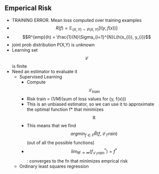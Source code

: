 ## Emperical Risk
- TRAINING ERROR. Mean loss computed over training examples
- $$R(f) = \mathbb{E} _{(X,Y) \sim P(X,Y)}[l(y, f(x))]$$
- $$R^{emp}(h) = \frac{1}{N}\Sigma_{i=1}^{N}L(h(x_{i}), y_{i})$$
- joint prob distribution P(X,Y) is unknown
- Learning set $$\mathcal L$$ is finite
- Need an estimator to evaluate it
	- Supervised Learning
		- Compute $$\mathcal L_{train}$$
		- Risk train = (1/M)(sum of loss values for (y, f(x)))
		- This is an unbiased estimator, so we can use it to approximate the optimal function f* that minimizes $$\mathbb{R}$$
		- This means that we find $$argmin_{f\in F} \hat R(f, \mathcal{L}_Train)$$ (out of all the possible functions)
		- $$lim_{M\rightarrow \infty}(f^*_{\mathcal{L}_Train}) = f^*$$ : converges to the fn that minimizes emprical risk
	- Ordinary least squares regression